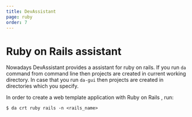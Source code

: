 ```yaml
---
title: DevAssistant
page: ruby
order: 7
---
```


# Ruby on Rails assistant

Nowadays DevAssistant provides a assistant for ruby on rails.
If you run `da` command from command line then projects are created in current working directory.
In case that you run `da-gui` then projects are created in directories which you specify.

In order to create a web template application with Ruby on Rails , run:

```
$ da crt ruby rails -n <rails_name>
```
